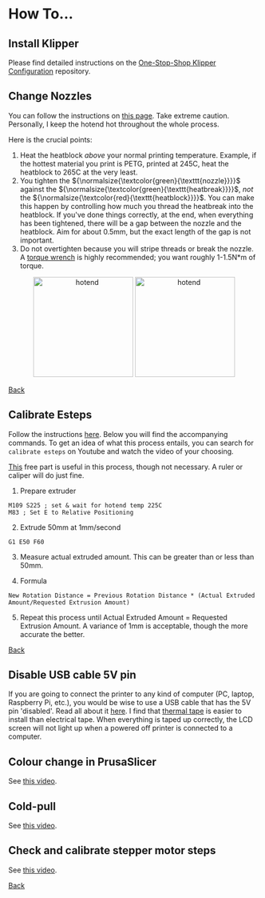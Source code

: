 # How To...

## Install Klipper

Please find detailed instructions on the [One-Stop-Shop Klipper Configuration](https://github.com/bassamanator/Sovol-SV06-firmware) repository.

## Change Nozzles

You can follow the instructions on [this page](https://help.prusa3d.com/article/changing-replacing-the-nozzle-mini_134235). Take extreme caution. Personally, I keep the hotend hot throughout the whole process.

Here is the crucial points:

1. Heat the heatblock _above_ your normal printing temperature. Example, if the hottest material you print is PETG, printed at 245C, heat the heatblock to 265C at the very least.
2. You tighten the ${\normalsize{\textcolor{green}{\texttt{nozzle}}}}$ against the ${\normalsize{\textcolor{green}{\texttt{heatbreak}}}}$, _not_ the ${\normalsize{\textcolor{red}{\texttt{heatblock}}}}$. You can make this happen by controlling how much you thread the heatbreak into the heatblock. If you've done things correctly, at the end, when everything has been tightened, there will be a gap between the nozzle and the heatblock. Aim for about 0.5mm, but the exact length of the gap is not important.
3. Do not overtighten because you will stripe threads or break the nozzle. A [torque wrench](https://www.thingiverse.com/thing:4738816) is highly recommended; you want roughly 1-1.5N\*m of torque.

<div align='center'>
    <img src="./images/heatblock/nozzle-heatblock-gap.jpg" height="200" alt='hotend'/>
    <img src="./images/nozzle-gap.jpg" height="200" alt='hotend'/>
</div>

[Back](./README.md#outline)

## Calibrate Esteps

Follow the instructions [here](https://www.klipper3d.org/Rotation_Distance.html#calibrating-rotation_distance-on-extruders). Below you will find the accompanying commands. To get an idea of what this process entails, you can search for `calibrate esteps` on Youtube and watch the video of your choosing.

[This](https://thangs.com/designer/MihaiDesigns/3d-model/Extruder%20E-steps%20calibration%20tool-47802) free part is useful in this process, though not necessary. A ruler or caliper will do just fine.

1. Prepare extruder

```
M109 S225 ; set & wait for hotend temp 225C
M83 ; Set E to Relative Positioning
```

2. Extrude 50mm at 1mm/second

```
G1 E50 F60
```

3. Measure actual extruded amount. This can be greater than or less than 50mm.

4. Formula

```
New Rotation Distance = Previous Rotation Distance * (Actual Extruded Amount/Requested Extrusion Amount)
```

5. Repeat this process until Actual Extruded Amount = Requested Extrusion Amount. A variance of 1mm is acceptable, though the more accurate the better.

[Back](./README.md#outline)

## Disable USB cable 5V pin

If you are going to connect the printer to any kind of computer (PC, laptop, Raspberry Pi, etc.), you would be wise to use a USB cable that has the 5V pin 'disabled'. Read all about it [here](https://community.octoprint.org/t/put-tape-on-the-5v-pin-why-and-how/13574). I find that [thermal tape](https://s.click.aliexpress.com/e/_DEqaSAr) is easier to install than electrical tape. When everything is taped up correctly, the LCD screen will not light up when a powered off printer is connected to a computer.

## Colour change in PrusaSlicer

See [this video](https://youtu.be/MjOsKk7nB4s).

## Cold-pull

See [this video](https://youtu.be/hBkTeXxcFi8).

## Check and calibrate stepper motor steps

See [this video](https://youtu.be/ZfqeTzc3NpM).

[Back](./README.md#outline)
